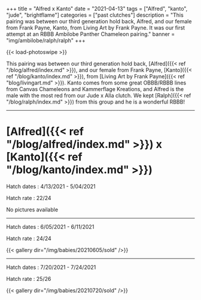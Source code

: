 +++
title = "Alfred x Kanto"
date = "2021-04-13"
tags = ["Alfred", "kanto", "jude", "brightflame"]
categories = ["past clutches"]
description = "This pairing was between our third generation hold back, Alfred, and our female from Frank Payne, Kanto, from Living Art by Frank Payne. It was our first attempt at an RBBB Ambilobe Panther Chameleon pairing."
banner = "img/ambilobe/ralph/ralph"
+++

{{< load-photoswipe >}}

This pairing was between our third generation hold back, [Alfred]({{< ref "/blog/alfred/index.md" >}}), and our female from Frank Payne, [Kanto]({{< ref "/blog/kanto/index.md" >}}), from [Living Art by Frank Payne]({{< ref "blog/livingart.md" >}}). Kanto comes from some great OBBB/RBBB lines from Canvas Chameleons and Kammerflage Kreations, and Alfred is the male with the most red from our Jude x Alla clutch. We kept [Ralph]({{< ref "/blog/ralph/index.md" >}}) from this group and he is a wonderful RBBB!

---

# [Alfred]({{< ref "/blog/alfred/index.md" >}}) x [Kanto]({{< ref "/blog/kanto/index.md" >}})

Hatch dates
: 4/13/2021 - 5/04/2021

Hatch rate
: 22/24

No pictures available

---

Hatch dates
: 6/05/2021 - 6/11/2021

Hatch rate
: 24/24

{{< gallery dir="/img/babies/20210605/sold" />}}

---

Hatch dates
: 7/20/2021 - 7/24/2021

Hatch rate
: 25/26

{{< gallery dir="/img/babies/20210720/sold" />}}